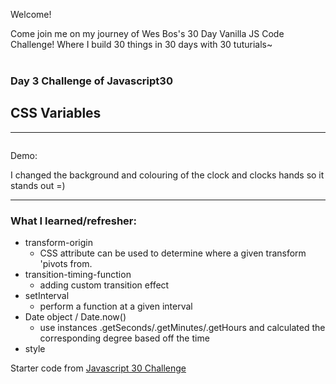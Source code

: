 Welcome! 

Come join me on my journey of Wes Bos's 30 Day Vanilla JS Code Challenge! Where I build 30 things in 30 days with 30 tuturials~
<br></br>
### Day 3 Challenge of Javascript30

## CSS Variables
----

![]()

Demo: 
![]()

I changed the background and colouring of the clock and clocks hands so it stands out =)

----
### What I learned/refresher:
- transform-origin
  - CSS attribute can be used to determine where a given transform 'pivots from.
- transition-timing-function
  - adding custom transition effect
- setInterval
  - perform a function at a given interval
- Date object / Date.now()
  - use instances .getSeconds/.getMinutes/.getHours and calculated the corresponding degree based off the time
- style

Starter code from [Javascript 30 Challenge](https://github.com/wesbos/JavaScript30)